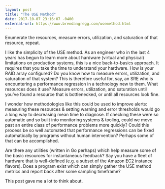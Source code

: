 ```yaml
---
layout: post
title: "The USE Method"
date: 2017-10-07 23:16:07 -0400
external-url: https://www.brendangregg.com/usemethod.html
---
```


Enumerate the resources, measure errors, utilization, and saturation of
that resource, repeat.

I like the simplicity of the USE method. As an engineer who in the last 4
years has begun to learn more about hardware (virtual and physical)
limitations on production systems, this is a nice back-to-basics approach.
It requires that you take the time to understand your hardware. How is your
RAID array configured? Do you know how to measure errors, utilization, and
saturation of that system? This is therefore useful for, say, an SRE who is
encountering a performance regression in a technology new to them. What
resources does it use? Measure errors, utilization, and saturation until
you’ve found a resource that is bottlenecked, or until all resources look
fine.

I wonder how methodologies like this could be used to improve alerts:
measuring these resources & setting warning and error thresholds would go a
long way to decreasing mean time to diagnose. If checking these were so
automatic and so built into monitoring systems & tooling, could we move
past an entire class of performance problems more quickly? Could this
process be so well automated that performance regressions can be fixed
automatically by programs without human intervention? Perhaps some of that
can be accomplished.

Are there any utilities (written in Go perhaps) which help measure some of
the basic resources for instantaneous feedback? Say you have a fleet of
hardware that is well-defined (e.g. a subset of the Amazon EC2 instance
flavors). Does a program exist which can simply gather the USE method
metrics and report back after some sampling timeframe?

This post gave me a lot to think about.
